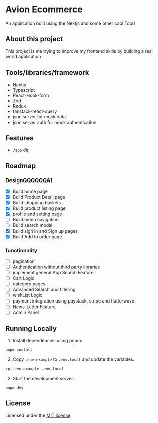 # Avion Ecommerce

An application built using the Nextjs and some other cool Tools

## About this project

This project is me trying to improve my frontend skills by building a real world application

## Tools/libraries/framework

- Nextjs
- Typescript
- React-Hook-form
- Zod
- Redux
- tanstack-react-query
- json server for mock data
- json server auth for mock authentication

## Features

- `/app` dir,

## Roadmap

### DesignQQQQQQA1

- [x] Build home page
- [x] Build Product Detail page
- [x] Build shopping baskets
- [x] Build product listing page
- [x] profile and setting page
- [ ] Build menu navigation
- [ ] Build search modal
- [x] Build sign in and Sign up pages
- [x] Build Add to order page

### functionality

- [ ] pagination
- [ ] Authentication without third party libraries
- [ ] implement general App Search Feature
- [ ] Cart Logic
- [ ] category pages
- [ ] Advanced Search and filtering
- [ ] wishList Logic
- [ ] payment integration using paystack, stripe and flutterwave
- [ ] News-Letter Feature
- [ ] Admin Panel

## Running Locally

1. Install dependencies using pnpm:

```sh
pnpm install
```

2.  Copy `.env.example` to `.env.local` and update the variables.

```sh
cp .env.example .env.local
```

3. Start the development server:

```sh
pnpm dev
```

## License

Licensed under the [MIT license](https://github.com/...).
